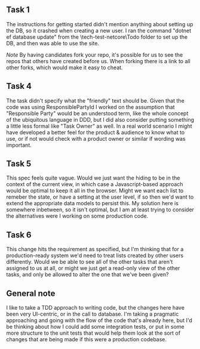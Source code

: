 ## Task 1
The instructions for getting started didn't mention anything about setting up the DB, so it crashed when creating a new user. I ran the command "dotnet ef database update" from the \tech-test-netcore\Todo folder to set up the DB, and then was able to use the site.

*Note* By having candidates fork your repo, it's possible for us to see the repos that others have created before us. When forking there is a link to all other forks, which would make it easy to cheat.


## Task 4
The task didn't specify what the "friendly" text should be. Given that the code was using ResponsiblePartyId I worked on the assumption that "Responsible Party" would be an understood term, like the whole concept of the ubiquitous language in DDD, but I did also consider putting something a little less formal like "Task Owner" as well. In a real world scenario I might have developed a better feel for the product & audience to know what to use, or if not would check with a product owner or similar if wording was important.

## Task 5
This spec feels quite vague. Would we just want the hiding to be in the context of the current view, in which case a Javascript-based approach would be optimal to keep it all in the browser. Might we want each list to remeber the state, or have a setting at the user level, if so then we'd want to extend the appropriate data models to persist this. My solution here is somewhere inbetween, so it isn't optimal, but I am at least trying to consider the alternatives were I working on some production code.

## Task 6
This change hits the requirement as specified, but I'm thinking that for a production-ready system we'd need to treat lists created by other users differently. Would we be able to see all of the other tasks that aren't assigned to us at all, or might we just get a read-only view of the other tasks, and only be allowed to alter the one that we've been given?

## General note
I like to take a TDD approach to writing code, but the changes here have been very UI-centric, or in the call to database. I'm taking a pragmatic approaching and going with the flow of the code that's already here, but I'd be thinking about how I could add some integration tests, or put in some more structure to the unit tests that would help them look at the sort of changes that are being made if this were a production codebase.


